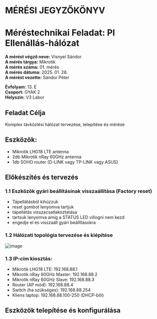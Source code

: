 # MÉRÉSI JEGYZŐKÖNYV   
# Méréstechnikai Feladat: PI Ellenállás-hálózat    

**A mérést végző neve:** Visnyei Sándor  
**A mérés tárgya:**  Mikrotik  
**A mérés száma:** 01. mérés    
**A mérés dátuma:** 2025. 01. 28.    
**A mérést vezette:** Sándor Péter    

**Évfolyam:** 13. E  
**Csoport:** GYAK 2  
**Helyszín:** V3 Labor  

## Feladat Célja    
Komplex távközlési hálózat tervezése, telepítése és mérése  

## Eszközök:  
  - Mikrotik LHG18 LTE antenna    
  - 2db Mikrotik nRay 60GHz antenna   
  - 1db SOHO router (D-LINK vagy TP-LINK vagy ASUS)  

## Előkészítés és tervezés  

### 1.1 Eszközök gyári beállításinak visszaállítása (Factory reset)  
- Tápellátásból kihúzzuk
- reset gombot lenyomva tartjuk
- tápellátás visszacsatlakoztatása
- tartsuk lenyomva amíg a STATUS LED villogni nem kezd
- engedje el és visszaáll gyári beállításokra

### 1.2 Hálózati topológia tervezése és kiépítése  
![image](https://github.com/user-attachments/assets/71bf45c6-ea60-45e6-9ae0-b3d8d9d755b6)

### 1.3 IP-cím kiosztás:  
- Mikrotik LHG18 LTE: 192.168.88.1  
- Mikrotik nRay 60GHz Master: 192.168.88.2  
- Mikrotik nRay 60GHz Slave: 192.168.88.3  
- Router (AP mód): 192.168.88.4  
- Switch (ha szükséges): 192.168.88.254  
- Kliens laptop: 192.168.88.100-250 (DHCP-ből)  

## Eszközök telepítése és konfigurálása
